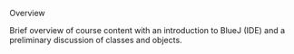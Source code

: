 Overview

Brief overview of course content with an introduction to BlueJ (IDE) and a preliminary discussion of classes and objects.